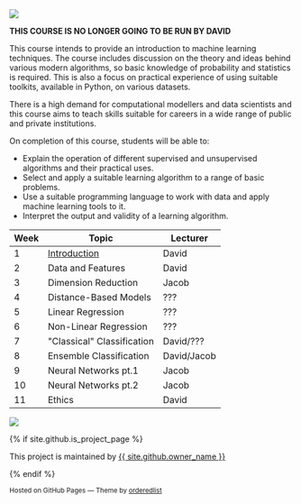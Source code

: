 <img src="https://mlp-s2-22.github.io/website/assets/img/banner.png"/>

**THIS COURSE IS NO LONGER GOING TO BE RUN BY DAVID**

This course intends to provide an introduction to machine learning techniques. The course includes discussion on the theory and ideas behind various modern algorithms, so basic knowledge of probability and statistics is required. This is also a focus on practical experience of using suitable toolkits, available in Python, on various datasets.

There is a high demand for computational modellers and data scientists and this course aims to teach skills suitable for careers in a wide range of public and private institutions.

On completion of this course, students will be able to:
- Explain the operation of different supervised and unsupervised algorithms and their practical uses.
- Select and apply a suitable learning algorithm to a range of basic problems.
- Use a suitable programming language to work with data and apply machine learning tools to it.
- Interpret the output and validity of a learning algorithm.

| Week | Topic                                                              | Lecturer    |
|------|--------------------------------------------------------------------|-------------|
|  1   | <a href="https://mlp-s2-22.github.io/website/pages/week1.html">Introduction</a>               | David       |
|  2   | Data and Features                                                  | David       |
|  3   | Dimension Reduction                                                | Jacob       |
|  4   | Distance-Based Models                                              | ???         |
|  5   | Linear Regression                                                  | ???         |
|  6   | Non-Linear Regression                                              | ???         |
|  7   | "Classical" Classification                                         | David/???   |
|  8   | Ensemble Classification                                            | David/Jacob |
|  9   | Neural Networks pt.1                                               | Jacob       |
|  10  | Neural Networks pt.2                                               | Jacob       |
|  11  | Ethics                                                             | David       |

<img src="https://mlp-s2-22.github.io/website/assets/img/week_1_figures-5_crop.png"/>

{% if site.github.is_project_page %}
<p>This project is maintained by <a href="{{ site.github.owner_url }}">{{ site.github.owner_name }}</a></p>
{% endif %}
<p><small>Hosted on GitHub Pages &mdash; Theme by <a href="https://github.com/orderedlist">orderedlist</a></small></p>
